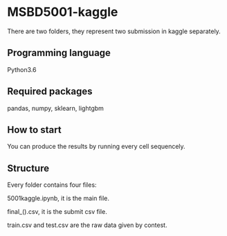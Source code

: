 # MSBD5001-kaggle
There are two folders, they represent two submission in kaggle separately.

## Programming language
Python3.6

## Required packages
pandas, numpy, sklearn, lightgbm

## How to start
You can produce the results by running every cell sequencely.

## Structure
Every folder contains four files: 

5001kaggle.ipynb, it is the main file.

final_().csv, it is the submit csv file.

train.csv and test.csv are the raw data given by contest.  
